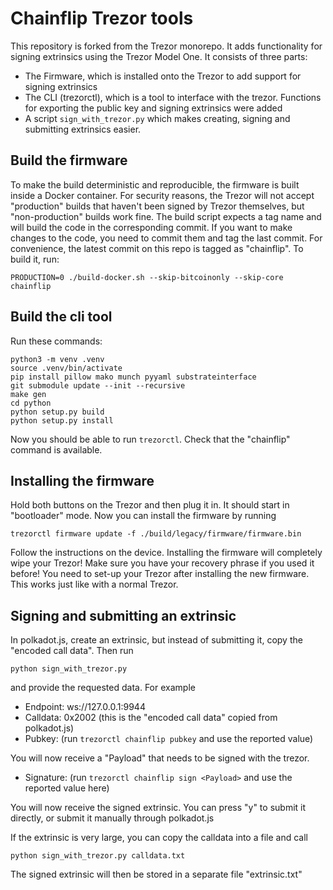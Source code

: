 # Chainflip Trezor tools

This repository is forked from the Trezor monorepo. It adds functionality for signing
extrinsics using the Trezor Model One. It consists of three parts:
- The Firmware, which is installed onto the Trezor to add support for signing extrinsics
- The CLI (trezorctl), which is a tool to interface with the trezor. Functions for exporting
  the public key and signing extrinsics were added
- A script `sign_with_trezor.py` which makes creating, signing and submitting extrinsics easier.

## Build the firmware
To make the build deterministic and reproducible, the firmware is built inside a Docker container. For security reasons, the Trezor will not accept "production" builds that haven't been signed by Trezor themselves, but "non-production" builds work fine. The build script expects a tag name and will build the code in the corresponding commit. If you want to make changes to the code, you need to commit them and tag the last commit. For convenience, the latest commit on this repo is tagged as "chainflip". To build it, run:
```
PRODUCTION=0 ./build-docker.sh --skip-bitcoinonly --skip-core chainflip
```

## Build the cli tool
Run these commands:
```
python3 -m venv .venv
source .venv/bin/activate
pip install pillow mako munch pyyaml substrateinterface
git submodule update --init --recursive
make gen
cd python
python setup.py build
python setup.py install
```
Now you should be able to run `trezorctl`. Check that the "chainflip" command is available.

## Installing the firmware
Hold both buttons on the Trezor and then plug it in. It should start in "bootloader" mode. Now you can install the firmware by running
```
trezorctl firmware update -f ./build/legacy/firmware/firmware.bin
```
Follow the instructions on the device.
Installing the firmware will completely wipe your Trezor! Make sure you have your recovery phrase if you used it before!
You need to set-up your Trezor after installing the new firmware. This works just like with a normal Trezor.

## Signing and submitting an extrinsic
In polkadot.js, create an extrinsic, but instead of submitting it, copy the "encoded call data".
Then run
```
python sign_with_trezor.py
```
and provide the requested data. For example
- Endpoint: ws://127.0.0.1:9944
- Calldata: 0x2002 (this is the "encoded call data" copied from polkadot.js)
- Pubkey: (run `trezorctl chainflip pubkey` and use the reported value)

You will now receive a "Payload" that needs to be signed with the trezor.
- Signature: (run `trezorctl chainflip sign <Payload>` and use the reported value here)

You will now receive the signed extrinsic.
You can press "y" to submit it directly, or submit it manually through polkadot.js

If the extrinsic is very large, you can copy the calldata into a file and call
```
python sign_with_trezor.py calldata.txt
```
The signed extrinsic will then be stored in a separate file "extrinsic.txt"
